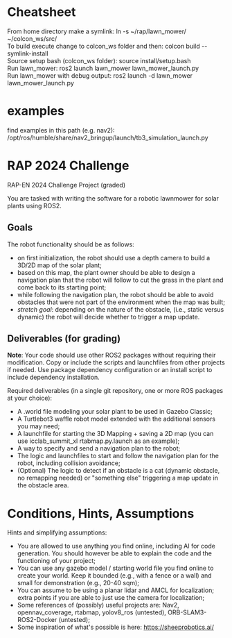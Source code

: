 # Cheatsheet
From home directory make a symlink: ln -s ~/rap/lawn_mower/ ~/colcon_ws/src/<br>
To build execute change to colcon_ws folder and then: colcon build --symlink-install<br>
Source setup bash (colcon_ws folder): source install/setup.bash<br>
Run lawn_mower: ros2 launch lawn_mower lawn_mower_launch.py<br>
Run lawn_mower with debug output: ros2 launch -d lawn_mower lawn_mower_launch.py<br>

# examples
find examples in this path (e.g. nav2): /opt/ros/humble/share/nav2_bringup/launch/tb3_simulation_launch.py


# RAP 2024 Challenge

RAP-EN 2024 Challenge Project (graded)

You are tasked with writing the software for a robotic lawnmower for solar plants using ROS2.

## Goals

The robot functionality should be as follows:

* on first initialization, the robot should use a depth camera to build a 3D/2D map of the solar plant;
* based on this map, the plant owner should be able to design a navigation plan that the robot will follow to cut the grass in the plant and come back to its starting point;
* while following the navigation plan, the robot should be able to avoid obstacles that were not part of the environment when the map was built;
* *stretch goal*: depending on the nature of the obstacle, (i.e., static versus dynamic) the robot will decide whether to trigger a map update.

## Deliverables (for grading)

**Note**: Your code should use other ROS2 packages without requiring their modification. Copy or include the scripts and launchfiles from other projects if needed. Use package dependency configuration or an install script to include dependency installation.

Required deliverables (in a single git repository, one or more ROS packages at your choice):
* A .world file modeling your solar plant to be used in Gazebo Classic;
* A Turtlebot3 waffle robot model extended with the additional sensors you may need;
* A launchfile for starting the 3D Mapping + saving a 2D map (you can use icclab_summit_xl rtabmap.py.launch as an example);
* A way to specify and send a navigation plan to the robot;
* The logic and launchfiles to start and follow the navigation plan for the robot, including collision avoidance;
* (Optional) The logic to detect if an obstacle is a cat (dynamic obstacle, no remapping needed) or "something else" triggering a map update in the obstacle area.


# Conditions, Hints, Assumptions

Hints and simplifying assumptions:
* You are allowed to use anything you find online, including AI for code generation. You should however be able to explain the code and the functioning of your project;
* You can use any gazebo model / starting world file you find online to create your world. Keep it bounded (e.g., with a fence or a wall) and small for demonstration (e.g., 20-40 sqm);
* You can assume to be using a planar lidar and AMCL for localization; extra points if you are able to just use the camera for localization;
* Some references of (possibly) useful projects are: Nav2, opennav_coverage, rtabmap, yolov8_ros (untested), ORB-SLAM3-ROS2-Docker (untested);
* Some inspiration of what's possible is here: https://sheeprobotics.ai/
